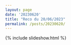 ```yaml
---
layout: page
date: '20230620'
title: "Reco du 20/06/2023"
permalink: /posts/20230620/
---
```

{% include slideshow.html %}